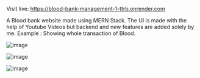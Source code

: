 Visit live: https://blood-bank-management-1-ttrb.onrender.com

A Blood bank website made using MERN Stack.
The UI is made with the help of Youtube Videos but backend and new features are added solely by me.
Example : Showing whole transaction of Blood.

![image](https://github.com/user-attachments/assets/0b4451da-f1e6-4553-b811-094328c8c526)

![image](https://github.com/user-attachments/assets/ee6edfb2-6e7a-43b9-8ebf-bafdd98bb8c4)

![image](https://github.com/user-attachments/assets/c18115d5-07a0-4f83-b1e6-4caf308fb53e)

